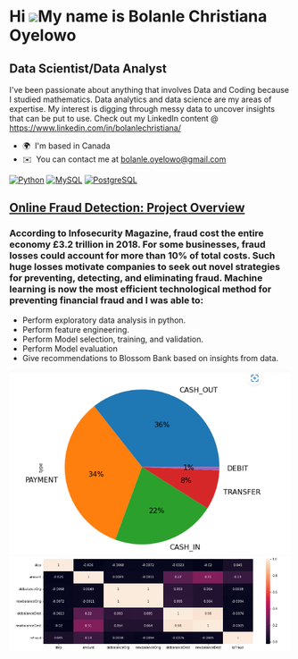 Hi ![](https://user-images.githubusercontent.com/18350557/176309783-0785949b-9127-417c-8b55-ab5a4333674e.gif)My name is Bolanle Christiana Oyelowo
==================================================================================================================================================

Data Scientist/Data Analyst
-------------------------

I've been passionate about anything that involves Data and Coding because I studied mathematics. Data analytics and data science are my areas of expertise. My interest is digging through messy data to uncover insights that can be put to use. Check out my LinkedIn content @ https://www.linkedin.com/in/bolanlechristiana/

*   🌍  I'm based in Canada
*   ✉️  You can contact me at [bolanle.oyelowo@gmail.com](mailto:bolanle.oyelowo@gmail.com) 
<p align="left">
<a href="https://www.python.org/" target="_blank" rel="noreferrer"><img src="https://raw.githubusercontent.com/danielcranney/readme-generator/main/public/icons/skills/python-colored.svg" width="36" height="36" alt="Python" /></a>
<a href="https://www.mysql.com/" target="_blank" rel="noreferrer"><img src="https://raw.githubusercontent.com/danielcranney/readme-generator/main/public/icons/skills/mysql-colored.svg" width="36" height="36" alt="MySQL" /></a>
<a href="https://www.postgresql.org/" target="_blank" rel="noreferrer"><img src="https://raw.githubusercontent.com/danielcranney/readme-generator/main/public/icons/skills/postgresql-colored.svg" width="36" height="36" alt="PostgreSQL" /></a>
</p>
                    
                  
 
 ## [Online Fraud Detection: Project Overview](https://github.com/ChristianaBolanle/Bolanle-Christiana_portfolio)
 ### According to Infosecurity Magazine, fraud cost the entire economy £3.2 trillion in 2018. For some businesses, fraud losses could account for more than 10% of total costs. Such huge losses motivate companies to seek out novel strategies for preventing, detecting, and eliminating fraud. Machine learning is now the most efficient technological method for preventing financial fraud and I was able to:
 - Perform exploratory data analysis in python.
- Perform feature engineering.
- Perform Model selection, training, and validation.
- Perform Model evaluation
- Give recommendations to Blossom Bank based on insights from data. 

![](https://github.com/ChristianaBolanle/Bolanle-Christiana_portfolio/blob/main/Images/pie%20chart%20online%20fraud%20detection.PNG)
![](https://github.com/ChristianaBolanle/Bolanle-Christiana_portfolio/blob/main/Images/Heat%20map%20Online%20Fraud%20Detection.PNG)
